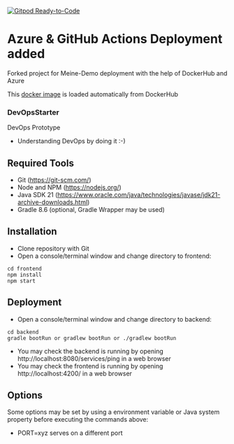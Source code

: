 [![Gitpod Ready-to-Code](https://img.shields.io/badge/Gitpod-Ready--to--Code-blue?logo=gitpod)](https://gitpod.io/from-referrer/) 

# Azure & GitHub Actions Deployment added
Forked project for Meine-Demo deployment with the help of DockerHub and Azure

This [docker image](https://hub.docker.com/r/movik21/meinedevopsdemo) is loaded automatically from DockerHub

### DevOpsStarter

DevOps Prototype
* Understanding DevOps by doing it :-)

## Required Tools
* Git (https://git-scm.com/)
* Node and NPM (https://nodejs.org/)
* Java SDK 21 (https://www.oracle.com/java/technologies/javase/jdk21-archive-downloads.html)
* Gradle 8.6 (optional, Gradle Wrapper may be used)

## Installation
* Clone repository with Git
* Open a console/terminal window and change directory to frontend:
```
cd frontend
npm install
npm start
```

## Deployment
* Open a console/terminal window and change directory to backend:
```
cd backend
gradle bootRun or gradlew bootRun or ./gradlew bootRun
```
* You may check the backend is running by opening http://localhost:8080/services/ping in a web browser
* You may check the frontend is running by opening http://localhost:4200/ in a web browser

## Options
Some options may be set by using a environment variable or Java system property before executing the commands above:
* PORT=xyz serves on a different port
